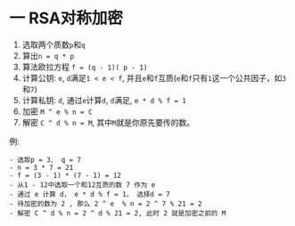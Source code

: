 # 一 RSA对称加密

1. 选取两个质数`p`和`q`
2. 算出`n = q * p`
3. 算法欧拉方程 `f = (q - 1)( p - 1)`
4. 计算公钥: `e`, `d`满足`1 < e < f`, 并且`e`和`f`互质(`e`和`f`只有`1`这一个公共因子，如`3`和`7`)
5. 计算私钥: `d`,  通过`e`计算`d`, `d`满足, `e * d % f = 1`
6. 加密 `M ^ e % n = C`
7. 解密 `C ^ d % n = M`, 其中`M`就是你原先要传的数。		

例:


```
- 选取p = 3、 q = 7
- n = 3 * 7 = 21
- f = (3 - 1) * (7 - 1) = 12
- 从1 - 12中选取一个和12互质的数 7 作为 e
- 通过 e 计算 d， e * d % f = 1， 选择d = 7
- 待加密的数为 2 , 那么 2 ^ e  % n = 2 ^ 7 % 21 = 2
- 解密 C ^ d % n = 2 ^ d % 21 = 2, 此时 2 就是加密之前的 M 
```
    